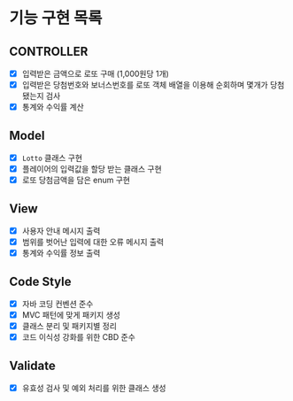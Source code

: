 # 기능 구현 목록

## CONTROLLER
- [x] 입력받은 금액으로 로또 구매 (1,000원당 1개)
- [x] 입력받은 당첨번호와 보너스번호를 로또 객체 배열을 이용해 순회하며 몇개가 당첨됐는지 검사
- [x] 통계와 수익률 계산

## Model
- [x] `Lotto` 클래스 구현
- [x] 플레이어의 입력값을 할당 받는 클래스 구현
- [x] 로또 당첨금액을 담은 enum 구현

## View
- [x] 사용자 안내 메시지 출력
- [x] 범위를 벗어난 입력에 대한 오류 메시지 출력
- [x] 통계와 수익률 정보 출력

## Code Style
- [x] 자바 코딩 컨벤션 준수
- [x] MVC 패턴에 맞게 패키지 생성
- [x] 클래스 분리 및 패키지별 정리
- [x] 코드 이식성 강화를 위한 CBD 준수

## Validate
- [x] 유효성 검사 및 예외 처리를 위한 클래스 생성
